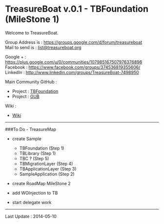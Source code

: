TreasureBoat v.0.1 - TBFoundation (MileStone 1)
============

Welcome to TreasureBoat.

Group Address is : https://groups.google.com/d/forum/treasureboat  
Mail to send is : list@treasureboat.org  

Google + : https://plus.google.com/u/0/communities/107985167507976376896  
Facebook : https://www.facebook.com/groups/374536819355606/  
LinkedIn : http://www.linkedin.com/groups/TreasureBoat-7498950  

Main Community GitHub :  

* Project : [TBFoundation](https://github.com/TreasureBoat)  
* Project : [GUB](https://github.com/TreasureBoat/GBU)  

Wiki :

* [Wiki](https://github.com/TreasureBoat/TBFoundation/wiki)

---

###To Do - TreasureMap

* create Sample

	* TBFoundation (Step 1)
	* TBLibrary (Step 1)
	* TBC ? (Step 5)
	* TBMigrationLayer (Step 4)
	* TBApplicationLayer (Step 3)
	* SampleApplication (Step 2)


* create RoadMap MileStone 2

* add WOInjection to TB

* start delegate work

---

Last Update : 2014-05-10